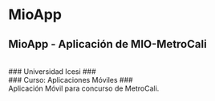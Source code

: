 # MioApp
## MioApp - Aplicación de MIO-MetroCali ##
<br>
### Universidad Icesi ###
<br>
### Curso: Aplicaciones Móviles ###
<br>
Aplicación Móvil para concurso de MetroCali. 


